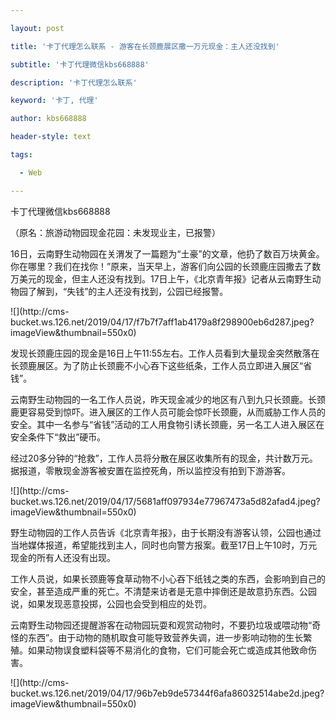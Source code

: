 ---
layout: post
title: '卡丁代理怎么联系 - 游客在长颈鹿展区撒一万元现金：主人还没找到'
subtitle: '卡丁代理微信kbs668888'
description: '卡丁代理怎么联系'
keyword: '卡丁, 代理'
author: kbs668888
header-style: text
tags:
  - Web
---
卡丁代理微信kbs668888

（原名：旅游动物园现金花园：未发现业主，已报警）

16日，云南野生动物园在关渭发了一篇题为“土豪”的文章，他扔了数百万块黄金。你在哪里？我们在找你！”原来，当天早上，游客们向公园的长颈鹿庄园撒去了数万美元的现金，但主人还没有找到。17日上午，《北京青年报》记者从云南野生动物园了解到，“失钱”的主人还没有找到，公园已经报警。

![](http://cms-
bucket.ws.126.net/2019/04/17/f7b7f7aff1ab4179a8f298900eb6d287.jpeg?imageView&thumbnail=550x0)  

发现长颈鹿庄园的现金是16日上午11:55左右。工作人员看到大量现金突然散落在长颈鹿展区。为了防止长颈鹿不小心吞下这些纸条，工作人员立即进入展区“省钱”。

云南野生动物园的一名工作人员说，昨天现金减少的地区有八到九只长颈鹿。长颈鹿更容易受到惊吓。进入展区的工作人员可能会惊吓长颈鹿，从而威胁工作人员的安全。其中一名参与“省钱”活动的工人用食物引诱长颈鹿，另一名工人进入展区在安全条件下“救出”硬币。

经过20多分钟的“抢救”，工作人员将分散在展区收集所有的现金，共计数万元。据报道，零散现金游客被安置在监控死角，所以监控没有拍到下游游客。

![](http://cms-
bucket.ws.126.net/2019/04/17/5681aff097934e77967473a5d82afad4.jpeg?imageView&thumbnail=550x0)  

野生动物园的工作人员告诉《北京青年报》，由于长期没有游客认领，公园也通过当地媒体报道，希望能找到主人，同时也向警方报案。截至17日上午10时，万元现金的所有人还没有出现。

工作人员说，如果长颈鹿等食草动物不小心吞下纸钱之类的东西，会影响到自己的安全，甚至造成严重的死亡。不清楚来访者是无意中摔倒还是故意扔东西。公园说，如果发现恶意投掷，公园也会受到相应的处罚。

云南野生动物园还提醒游客在动物园玩耍和观赏动物时，不要扔垃圾或喂动物“奇怪的东西”。由于动物的随机取食可能导致营养失调，进一步影响动物的生长繁殖。如果动物误食塑料袋等不易消化的食物，它们可能会死亡或造成其他致命伤害。

![](http://cms-
bucket.ws.126.net/2019/04/17/96b7eb9de57344f6afa86032514abe2d.jpeg?imageView&thumbnail=550x0)  

